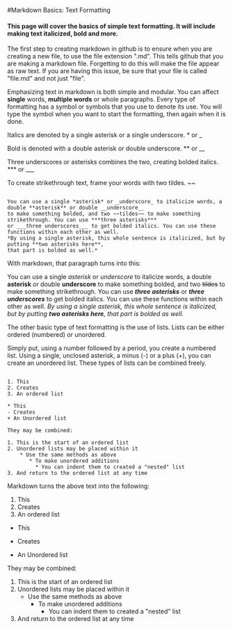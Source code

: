 #Markdown Basics: Text Formatting
#### This page will cover the basics of simple text formatting. It will include making text italicized, bold and more.

The first step to creating markdown in github is to ensure when you are creating a new file, to use the file extension ".md". This tells github that you are making a markdown file. Forgetting to do this will make the file appear as raw text. If you are having this issue, be sure that your file is called "file.md" and not just "file". 

Emphasizing text in markdown is both simple and modular. You can affect **single** words, **multiple words** or whole paragraphs. Every type of formatting has a symbol or symbols that you use to denote its use. You will type the symbol when you want to start the formatting, then again when it is done.

Italics are denoted by a single asterisk or a single underscore. * or _

Bold is denoted with a double asterisk or double underscore. ** or __

Three underscores or asterisks combines the two, creating bolded italics. *** or ___

To create strikethrough text, frame your words with two tildes. ~~


```To demonstrate:

You can use a single *asterisk* or _underscore_ to italicize words, a double **asterisk** or double __underscore__ 
to make something bolded, and two ~~tildes~~ to make something strikethrough. You can use ***three asterisks*** 
or ___three underscores___ to get bolded italics. You can use these functions within each other as well. 
*By using a single asterisk, this whole sentence is italicized, but by putting **two asterisks here**, 
that part is bolded as well.*

```
With markdown, that paragraph turns into this:

You can use a single *asterisk* or _underscore_ to italicize words, a double **asterisk** or double __underscore__ to make something bolded, and two ~~tildes~~ to make something strikethrough. You can use ***three asterisks*** or ___three underscores___ to get bolded italics. You can use these functions within each other as well. *By using a single asterisk, this whole sentence is italicized, but by putting **two asterisks here**, that part is bolded as well.*


The other basic type of text formatting is the use of lists. Lists can be either ordered (numbered) or unordered. 

Simply put, using a number followed by a period, you create a numbered list. Using a single, unclosed asterisk, a minus (-) or a plus (+), you can create an unordered list. These types of lists can be combined freely.

```To demonstrate:

1. This
2. Creates
3. An ordered list

* This
- Creates
+ An Unordered list

They may be combined:

1. This is the start of an ordered list
2. Unordered lists may be placed within it
    * Use the same methods as above
       * To make unordered additions
         * You can indent them to created a "nested" list
3. And return to the ordered list at any time
```

Markdown turns the above text into the following:


1. This
2. Creates
3. An ordered list

* This
- Creates
+ An Unordered list

They may be combined:

1. This is the start of an ordered list
2. Unordered lists may be placed within it
    * Use the same methods as above
       * To make unordered additions
          * You can indent them to created a "nested" list
3. And return to the ordered list at any time

